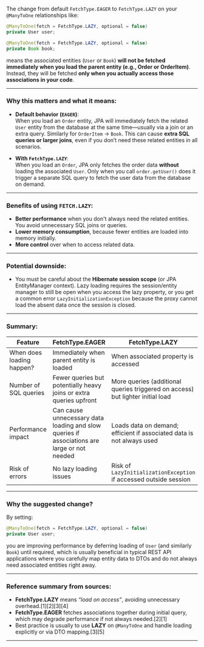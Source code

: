 The change from default `FetchType.EAGER` to `FetchType.LAZY` on your `@ManyToOne` relationships like:

```java
@ManyToOne(fetch = FetchType.LAZY, optional = false)
private User user;

@ManyToOne(fetch = FetchType.LAZY, optional = false)
private Book book;
```

means the associated entities (`User` or `Book`) **will not be fetched immediately when you load the parent entity (e.g., Order or OrderItem)**. Instead, they will be fetched **only when you actually access those associations in your code**.

***

### Why this matters and what it means:

- **Default behavior (`EAGER`)**:  
  When you load an `Order` entity, JPA will immediately fetch the related `User` entity from the database at the same time—usually via a join or an extra query. Similarly for `OrderItem` → `Book`. This can cause **extra SQL queries or larger joins**, even if you don’t need these related entities in all scenarios.

- **With `FetchType.LAZY`**:  
  When you load an `Order`, JPA only fetches the order data **without** loading the associated `User`. Only when you call `order.getUser()` does it trigger a separate SQL query to fetch the user data from the database on demand.

***

### Benefits of using `FETCH.LAZY`:

- **Better performance** when you don't always need the related entities. You avoid unnecessary SQL joins or queries.
- **Lower memory consumption**, because fewer entities are loaded into memory initially.
- **More control** over when to access related data.

***

### Potential downside:

- You must be careful about the **Hibernate session scope** (or JPA EntityManager context). Lazy loading requires the session/entity manager to still be open when you access the lazy property, or you get a common error `LazyInitializationException` because the proxy cannot load the absent data once the session is closed.

***

### Summary:

| Feature           | FetchType.EAGER                           | FetchType.LAZY                            |
|-------------------|------------------------------------------|------------------------------------------|
| When does loading happen? | Immediately when parent entity is loaded | When associated property is accessed     |
| Number of SQL queries       | Fewer queries but potentially heavy joins or extra queries upfront | More queries (additional queries triggered on access) but lighter initial load |
| Performance impact           | Can cause unnecessary data loading and slow queries if associations are large or not needed | Loads data on demand; efficient if associated data is not always used |
| Risk of errors              | No lazy loading issues                     | Risk of `LazyInitializationException` if accessed outside session          |

***

### Why the suggested change?

By setting:

```java
@ManyToOne(fetch = FetchType.LAZY, optional = false)
private User user;
```

you are improving performance by deferring loading of `User` (and similarly `Book`) until required, which is usually beneficial in typical REST API applications where you carefully map entity data to DTOs and do not always need associated entities right away.

***

### Reference summary from sources:

- **FetchType.LAZY** means *“load on access”*, avoiding unnecessary overhead.[1][2][3][4]
- **FetchType.EAGER** fetches associations together during initial query, which may degrade performance if not always needed.[2][1]
- Best practice is usually to use **LAZY** on `@ManyToOne` and handle loading explicitly or via DTO mapping.[3][5]

***
